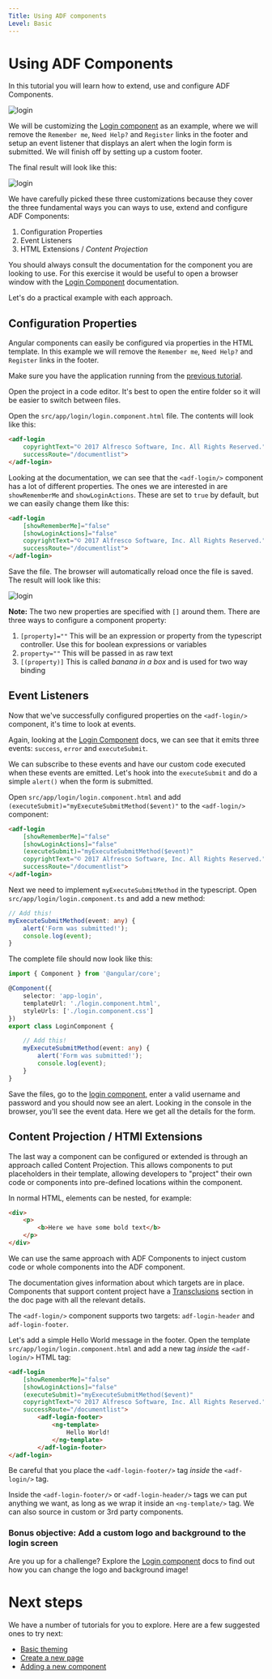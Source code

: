 ```yaml
---
Title: Using ADF components
Level: Basic
---
```


# Using ADF Components

In this tutorial you will learn how to extend, use and configure ADF Components.

![login](../docassets/images/login.jpg)

We will be customizing the [Login component](../core/components/login.component.md) as an example, where we will remove the `Remember me`, `Need Help?` and `Register` links in the footer and setup an event listener that displays an alert when the login form is submitted. We will finish off by setting up a custom footer.

The final result will look like this:

![login](../docassets/images/login-customized.jpg)

We have carefully picked these three customizations because they cover the three fundamental ways you can ways to use, extend and configure ADF Components:

1.  Configuration Properties
2.  Event Listeners
3.  HTML Extensions / _Content Projection_

You should always consult the documentation for the component you are looking to use. For this exercise it would be useful to open a browser window with the [Login Component](../core/components/login.component.md)
documentation.

Let's do a practical example with each approach.

## Configuration Properties

Angular components can easily be configured via properties in the HTML template. In this example we will remove the `Remember me`, `Need Help?` and `Register` links in the footer.

Make sure you have the application running from the [previous tutorial](creating-your-first-adf-application.md).

Open the project in a code editor. It's best to open the entire folder so it will be easier to switch between files. 

Open the `src/app/login/login.component.html` file. The contents will look like this:

```html
<adf-login
	copyrightText="© 2017 Alfresco Software, Inc. All Rights Reserved."
	successRoute="/documentlist">
</adf-login>
```

Looking at the documentation, we can see that the `<adf-login/>` component has a lot of different properties. The ones we are interested in are `showRememberMe` and `showLoginActions`. These are set to `true` by default, but we can easily change them like this:

```html
<adf-login
	[showRememberMe]="false"
	[showLoginActions]="false"
	copyrightText="© 2017 Alfresco Software, Inc. All Rights Reserved."
	successRoute="/documentlist">
</adf-login>
```

Save the file. The browser will automatically reload once the file is saved. The result will look like this:

![login](../docassets/images/login-customized-step-1.jpg)

**Note:** The two new properties are specified with `[]` around them. There are three ways to configure a component property:

1.  `[property]=""` This will be an expression or property from the typescript controller. Use this for boolean expressions or variables 
2.  `property=""` This will be passed in as raw text
3.  `[(property)]` This is called _banana in a box_ and is used for two way binding

## Event Listeners

Now that we've successfully configured properties on the `<adf-login/>` component, it's time to look at events.

Again, looking at the [Login Component](../core/components/login.component.md)
docs, we can see that it emits three events: `success`, `error` and `executeSubmit`.

We can subscribe to these events and have our custom code executed when these events are emitted. Let's hook into the `executeSubmit` and do a simple `alert()` when the form is submitted.

Open `src/app/login/login.component.html` and add `(executeSubmit)="myExecuteSubmitMethod($event)"` to the `<adf-login/>` component:

```html
<adf-login
	[showRememberMe]="false"
	[showLoginActions]="false"
	(executeSubmit)="myExecuteSubmitMethod($event)"
	copyrightText="© 2017 Alfresco Software, Inc. All Rights Reserved."
	successRoute="/documentlist">
</adf-login>
```

Next we need to implement `myExecuteSubmitMethod` in the typescript. Open `src/app/login/login.component.ts` and add a new method:

```ts
// Add this!
myExecuteSubmitMethod(event: any) {
	alert('Form was submitted!');
	console.log(event);
}
```

The complete file should now look like this:

```ts
import { Component } from '@angular/core';

@Component({
	selector: 'app-login',
	templateUrl: './login.component.html',
	styleUrls: ['./login.component.css']
})
export class LoginComponent {

	// Add this!		
	myExecuteSubmitMethod(event: any) {
		alert('Form was submitted!');
		console.log(event);
	}
}
```

Save the files, go to the [login component,](../core/components/login.component.md) enter a valid username and password and you should now see an alert. Looking in the console in the browser, you'll see the event data. Here we get all the details for the form. 

## Content Projection / HTMl Extensions

The last way a component can be configured or extended is through an approach called Content Projection. This allows components to put placeholders in their template, allowing developers to "project" their own code or components into pre-defined locations within the component.

In normal HTML, elements can be nested, for example:

```html
<div>
	<p>
		<b>Here we have some bold text</b>
	</p>
</div>
```

We can use the same approach with ADF Components to inject custom code or whole components into the ADF component.

The documentation gives information about which targets are in place.  Components that support content
project have a
[Transclusions](../user-guide/transclusion.md)
section in the doc page with all the relevant details.

The `<adf-login/>` component supports two targets: `adf-login-header` and `adf-login-footer`. 

Let's add a simple Hello World message in the footer. Open the template `src/app/login/login.component.html` and add a new tag _inside_ the `<adf-login/>` HTML tag:

```html
<adf-login
	[showRememberMe]="false"
	[showLoginActions]="false"
	(executeSubmit)="myExecuteSubmitMethod($event)"
	copyrightText="© 2017 Alfresco Software, Inc. All Rights Reserved."
	successRoute="/documentlist">
		<adf-login-footer>
			<ng-template>
				Hello World!
			</ng-template>
		</adf-login-footer>
</adf-login>
```

Be careful that you place the `<adf-login-footer/>` tag _inside_ the `<adf-login/>` tag.

Inside the `<adf-login-footer/>` or `<adf-login-header/>` tags we can put anything we want, as long as we wrap it inside an `<ng-template/>` tag. We can also source in custom or 3rd party components.

### Bonus objective: Add a custom logo and background to the login screen

Are you up for a challenge? Explore the [Login component](../core/components/login.component.md)
docs to find out how you can change the logo and background image!

# Next steps

We have a number of tutorials for you to explore. Here are a few suggested ones to try next:

-   [Basic theming](basic-theming.md)
-   [Create a new page](new-view.md)
-   [Adding a new component](new-component.md)
